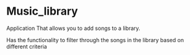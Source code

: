 # Music_library

Application That allows you to add songs to a library.

Has the functionality to filter through the songs in the library based on different criteria
